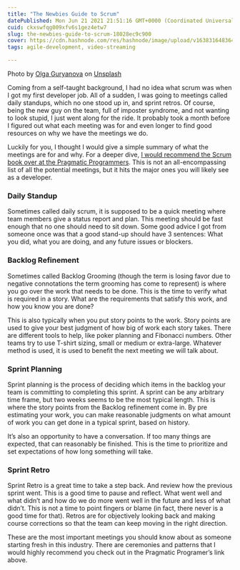 ```yaml
---
title: "The Newbies Guide to Scrum"
datePublished: Mon Jun 21 2021 21:51:16 GMT+0000 (Coordinated Universal Time)
cuid: ckxswfqg009xfv6s1gez4etw7
slug: the-newbies-guide-to-scrum-18028ec9c900
cover: https://cdn.hashnode.com/res/hashnode/image/upload/v1638316483645/sGpS7lE0N.jpeg
tags: agile-development, video-streaming

---
```


Photo by [Olga Guryanova](https://unsplash.com/@designer4u?utm_source=medium&utm_medium=referral) on [Unsplash](https://unsplash.com?utm_source=medium&utm_medium=referral)

Coming from a self-taught background, I had no idea what scrum was when I got my first developer job. All of a sudden, I was going to meetings called daily standups, which no one stood up in, and sprint retros. Of course, being the new guy on the team, full of imposter syndrome, and not wanting to look stupid, I just went along for the ride. It probably took a month before I figured out what each meeting was for and even longer to find good resources on why we have the meetings we do.

Luckily for you, I thought I would give a simple summary of what the meetings are for and why. For a deeper dive, [I would recommend the Scrum book over at the Pragmatic Programmers](https://medium.com/pragmatic-programmers/table-of-contents-88b09f36f711). This is not an all-encompassing list of all the potential meetings, but it hits the major ones you will likely see as a developer.

### **Daily Standup**

Sometimes called daily scrum, it is supposed to be a quick meeting where team members give a status report and plan. This meeting should be fast enough that no one should need to sit down. Some good advice I got from someone once was that a good stand-up should have 3 sentences: What you did, what you are doing, and any future issues or blockers.

### Backlog Refinement

Sometimes called Backlog Grooming (though the term is losing favor due to negative connotations the term grooming has come to represent) is where you go over the work that needs to be done. This is the time to verify what is required in a story. What are the requirements that satisfy this work, and how you know you are done?

This is also typically when you put story points to the work. Story points are used to give your best judgment of how big of work each story takes. There are different tools to help, like poker planning and Fibonacci numbers. Other teams try to use T-shirt sizing, small or medium or extra-large. Whatever method is used, it is used to benefit the next meeting we will talk about.

### Sprint Planning

Sprint planning is the process of deciding which items in the backlog your team is committing to completing this sprint. A sprint can be any arbitrary time frame, but two weeks seems to be the most typical length. This is where the story points from the Backlog refinement come in. By pre estimating your work, you can make reasonable judgments on what amount of work you can get done in a typical sprint, based on history.

It’s also an opportunity to have a conversation. If too many things are expected, that can reasonably be finished. This is the time to prioritize and set expectations of how long something will take.

### Sprint Retro

Sprint Retro is a great time to take a step back. And review how the previous sprint went. This is a good time to pause and reflect. What went well and what didn’t and how do we do more went well in the future and less of what didn’t. This is not a time to point fingers or blame (in fact, there never is a good time for that). Retros are for objectively looking back and making course corrections so that the team can keep moving in the right direction.

These are the most important meetings you should know about as someone starting fresh in this industry. There are ceremonies and patterns that I would highly recommend you check out in the Pragmatic Programer’s link above.